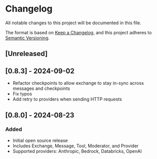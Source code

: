 # Changelog

All notable changes to this project will be documented in this file.

The format is based on [Keep a Changelog](https://keepachangelog.com/en/1.1.0/),
and this project adheres to [Semantic Versioning](https://semver.org/spec/v2.0.0.html).

## [Unreleased]

## [0.8.3] - 2024-09-02

- Refactor checkpoints to allow exchange to stay in-sync across messages and checkpoints
- Fix typos
- Add retry to providers when sending HTTP requests

## [0.8.0] - 2024-08-23

### Added

- Initial open source release
- Includes Exchange, Message, Tool, Moderator, and Provider
- Supported providers: Anthropic, Bedrock, Databricks, OpenAI
